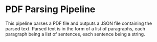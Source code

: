 # PDF Parsing Pipeline

This pipeline parses a PDF file and outputs a JSON file containing the parsed text.
Parsed text is in the form of a list of paragraphs, each paragraph being a list of sentences, each sentence being a string.
